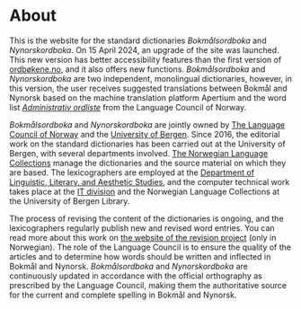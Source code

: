 # About
 This is the website for the standard dictionaries _Bokmålsordboka_ and _Nynorskordboka_. On 15 April 2024, an upgrade of the site was launched. This new version has better accessibility features than the first version of [ordbøkene.no](https://v1.ordbokene.no/), and it also offers new functions. _Bokmålsordboka_ and _Nynorskordboka_ are two independent, monolingual dictionaries, however, in this version, the user receives suggested translations between Bokmål and Nynorsk based on the machine translation platform Apertium and the word list [_Administrativ ordliste_](https://xn--sprkrdet-c0ac.no/sprakhjelp/Skriverad/Nynorskhjelp/administrativ-ordliste/) from the Language Council of Norway.

_Bokmålsordboka_ and _Nynorskordboka_ are jointly owned by [The Language Council of Norway](https://www.sprakradet.no/) and the [University of Bergen](https://www.uib.no/en). Since 2016, the editorial work on the standard dictionaries has been carried out at the University of Bergen, with several departments involved. [The Norwegian Language Collections](https://www.uib.no/en/ub/spesial/161345/about-norwegian-language-collections) manage the dictionaries and the source material on which they are based. The lexicographers are employed at the [Department of Linguistic, Literary, and Aesthetic Studies](https://www.uib.no/en/lle), and the computer technical work takes place at the [IT division](https://www.uib.no/en/it) and the Norwegian Language Collections at the University of Bergen Library.

The process of revising the content of the dictionaries is ongoing, and the lexicographers regularly publish new and revised word entries. You can read more about this work on [the website of the revision project](https://www.uib.no/lle/revisjonsprosjektet) (only in Norwegian). The role of the Language Council is to ensure the quality of the articles and to determine how words should be written and inflected in Bokmål and Nynorsk. _Bokmålsordboka_ and _Nynorskordboka_ are continuously updated in accordance with the official orthography as prescribed by the Language Council, making them the authoritative source for the current and complete spelling in Bokmål and Nynorsk. 